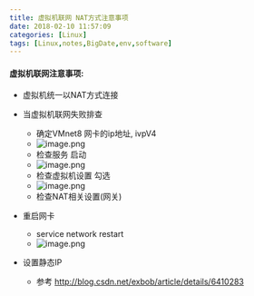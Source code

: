 ```yaml
---
title: 虚拟机联网 NAT方式注意事项
date: 2018-02-10 11:57:09
categories: [Linux]
tags: [Linux,notes,BigDate,env,software]
---
```

#### 虚拟机联网注意事项:
* 虚拟机统一以NAT方式连接
<!----more--->
* 当虚拟机联网失败排查
    * 确定VMnet8 网卡的ip地址, ivpV4
    * ![image.png](http://upload-images.jianshu.io/upload_images/4832809-7729fa4250020c4c.png?imageMogr2/auto-orient/strip%7CimageView2/2/w/1240)
    * 检查服务 启动
    * ![image.png](http://upload-images.jianshu.io/upload_images/4832809-b4d0fa7502b34d24.png?imageMogr2/auto-orient/strip%7CimageView2/2/w/1240)
    * 检查虚拟机设置 勾选
    * ![image.png](http://upload-images.jianshu.io/upload_images/4832809-024a6a94fdd1b0b2.png?imageMogr2/auto-orient/strip%7CimageView2/2/w/1240)
    * 检查NAT相关设置(网关)
* 重启网卡
    * service network restart
    * ![image.png](http://upload-images.jianshu.io/upload_images/4832809-798912755a598691.png?imageMogr2/auto-orient/strip%7CimageView2/2/w/1240)

 * 设置静态IP 
    * 参考 http://blog.csdn.net/exbob/article/details/6410283